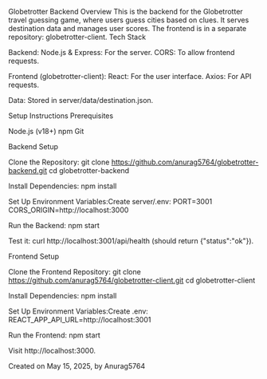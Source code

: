 Globetrotter Backend
Overview
This is the backend for the Globetrotter travel guessing game, where users guess cities based on clues. It serves destination data and manages user scores.
The frontend is in a separate repository: globetrotter-client.
Tech Stack

Backend:
Node.js & Express: For the server.
CORS: To allow frontend requests.


Frontend (globetrotter-client):
React: For the user interface.
Axios: For API requests.


Data: Stored in server/data/destination.json.

Setup Instructions
Prerequisites

Node.js (v18+)
npm
Git

Backend Setup

Clone the Repository:
git clone https://github.com/anurag5764/globetrotter-backend.git
cd globetrotter-backend


Install Dependencies:
npm install


Set Up Environment Variables:Create server/.env:
PORT=3001
CORS_ORIGIN=http://localhost:3000


Run the Backend:
npm start

Test it: curl http://localhost:3001/api/health (should return {"status":"ok"}).


Frontend Setup

Clone the Frontend Repository:
git clone https://github.com/anurag5764/globetrotter-client.git
cd globetrotter-client


Install Dependencies:
npm install


Set Up Environment Variables:Create .env:
REACT_APP_API_URL=http://localhost:3001


Run the Frontend:
npm start

Visit http://localhost:3000.



Created on May 15, 2025, by Anurag5764

